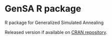 # GenSA R package
R package for Generalized Simulated Annealing

Released version if available on [CRAN repository](https://cran.r-project.org/web/packages/GenSA/index.html).
